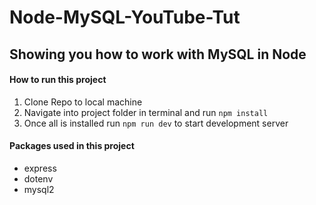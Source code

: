 # Node-MySQL-YouTube-Tut

## Showing you how to work with MySQL in Node

#### How to run this project

1. Clone Repo to local machine
2. Navigate into project folder in terminal and run `npm install`
3. Once all is installed run `npm run dev` to start development server

#### Packages used in this project

- express
- dotenv
- mysql2
